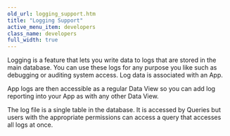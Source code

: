 ```yaml
---
old_url: logging_support.htm
title: "Logging Support"
active_menu_item: developers
class_name: developers
full_width: true
---
```



Logging is a feature that lets you write data to logs that are stored in the main database. You can use these logs for any purpose you like such as debugging or auditing system access. Log data is associated with an App.

App logs are then accessible as a regular Data View so you can add log reporting into your App as with any other Data View.

The log file is a single table in the database. It is accessed by Queries but users with the appropriate permissions can access a query that accesses all logs at once.

